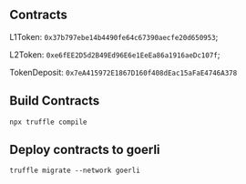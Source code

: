 ## Contracts

L1Token: `0x37b797ebe14b4490fe64c67390aecfe20d650953`;

L2Token: `0xe6fEE2D5d2B49Ed96E6e1EeEa86a1916aeDc107f`;

TokenDeposit: `0x7eA415972E1867D160f408dEac15aFaE4746A378`

## Build Contracts

```
npx truffle compile
```

## Deploy contracts to goerli

```
truffle migrate --network goerli
```